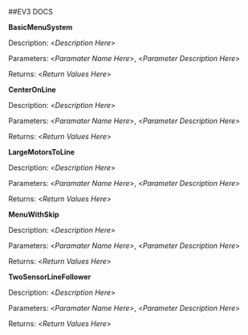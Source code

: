 ##EV3 DOCS

**BasicMenuSystem**

Description:
	<*Description Here*>

Parameters:
<*Paramater Name Here*>, <*Parameter Description Here*>

Returns:
<*Return Values Here*>

**CenterOnLine**

Description:
	<*Description Here*>

Parameters:
<*Paramater Name Here*>, <*Parameter Description Here*>

Returns:
<*Return Values Here*>

**LargeMotorsToLine**

Description:
	<*Description Here*>

Parameters:
<*Paramater Name Here*>, <*Parameter Description Here*>

Returns:
<*Return Values Here*>

**MenuWithSkip**

Description:
	<*Description Here*>

Parameters:
<*Paramater Name Here*>, <*Parameter Description Here*>

Returns:
<*Return Values Here*>

**TwoSensorLineFollower**

Description:
	<*Description Here*>

Parameters:
<*Paramater Name Here*>, <*Parameter Description Here*>

Returns:
<*Return Values Here*>